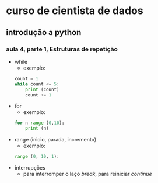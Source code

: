 # curso de cientista de dados 

## introdução a python

### aula 4, parte 1, Estruturas de repetição
* while
    * exemplo: 
    ```python
    count = 1
    while count <= 5:
        print (count)
        count += 1
    ```
* for
    * exemplo:
    ```python 
    for n range (0,10):
        print (n)
    ```
* range (inicio, parada, incremento) 
    * exemplo:
    ```python
    range (0, 10, 1):
    ```
* interrupções 
    * para interromper o laço _break_, para reiniciar _continue_ 